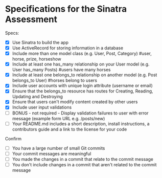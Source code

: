 # Specifications for the Sinatra Assessment

Specs:
- [x] Use Sinatra to build the app
- [x] Use ActiveRecord for storing information in a database
- [x] Include more than one model class (e.g. User, Post, Category) 
        #user, horse, prize, horseshow
- [x] Include at least one has_many relationship on your User model (e.g. User has_many Posts) 
        #users have many horses
- [x] Include at least one belongs_to relationship on another model (e.g. Post belongs_to User) 
        #horses belong to users
- [x] Include user accounts with unique login attribute (username or email)
- [x] Ensure that the belongs_to resource has routes for Creating, Reading, Updating and Destroying
- [X] Ensure that users can't modify content created by other users
- [X] Include user input validations
- [ ] BONUS - not required - Display validation failures to user with error message (example form URL e.g. /posts/new)
- [ ] Your README.md includes a short description, install instructions, a contributors guide and a link to the license for your code

Confirm
- [ ] You have a large number of small Git commits
- [ ] Your commit messages are meaningful
- [ ] You made the changes in a commit that relate to the commit message
- [ ] You don't include changes in a commit that aren't related to the commit message
